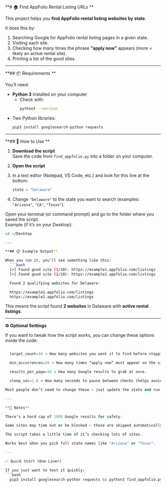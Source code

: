 **# 🏠 Find AppFolio Rental Listing URLs  **

This project helps you **find AppFolio rental listing websites by state**.  

It does this by:  
1. Searching Google for AppFolio rental listing pages in a given state.  
2. Visiting each site.  
3. Checking how many times the phrase **“apply now”** appears (more = likely an active rental site).  
4. Printing a list of the good sites.  

---

**## 📦 Requirements  **

You’ll need:  

- **Python 3** installed on your computer  
  - Check with:  
    ```bash
    python3 --version
    ```  
- Two Python libraries:  
    ```bash
    pip3 install googlesearch-python requests
    ```

---

**## 🚀 How to Use  **

1. **Download the script**  
   Save the code from `find_appfolio.py` into a folder on your computer.  

2. **Open the script**
3. In a text editor (Notepad, VS Code, etc.) and look for this line at the bottom:  
   ```python
   state = "Delaware"
4. Change `"Delaware"` to the state you want to search (examples: `"Arizona"`, `"CA"`, `"Texas"`).

Open your terminal (or command prompt) and go to the folder where you saved the script.  
Example (if it’s on your Desktop):

```bash
cd ~/Desktop

---

**## 📋 Example Output**

When you run it, you’ll see something like this:
  ```bash
  [+] Found good site (1/10): https://example1.appfolio.com/listings
  [+] Found good site (2/10): https://example2.appfolio.com/listings

  Found 2 qualifying websites for Delaware:

  https://example1.appfolio.com/listings
  https://example2.appfolio.com/listings
  ```

This means the script found **2 websites** in Delaware with **active rental listings**.

---


**⚙️ Optional Settings**

If you want to tweak how the script works, you can change these options inside the code:
```python 

  target_count=10 → How many websites you want it to find before stopping.

  min_occurrences=20 → How many times “apply now” must appear on the site for it to count as active.

  results_per_page=10 → How many Google results to grab at once.

  sleep_sec=1.0 → How many seconds to pause between checks (helps avoid being blocked).

Most people don’t need to change these — just update the state and run.

---

**📝 Notes**

There’s a hard cap of 1000 Google results for safety.

Some sites may time out or be blocked — those are skipped automatically.

The script takes a little time if it’s checking lots of sites.

Works best when you pick full state names like "Arizona" or "Texas".

---

✅ Quick Start (One-Liner)

If you just want to test it quickly:
```bash
  pip3 install googlesearch-python requests && python3 find_appfolio.py
```
